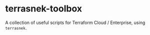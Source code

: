 # terrasnek-toolbox

A collection of useful scripts for Terraform Cloud / Enterprise, using `terrasnek`.
